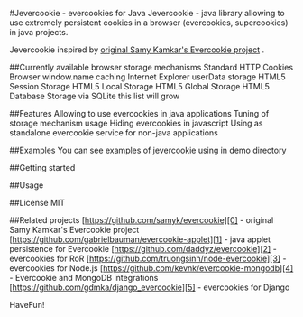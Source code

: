 #Jevercookie - evercookies for Java
Jevercookie - java library allowing to use extremely persistent cookies in a browser (evercookies, supercookies) in java projects.

Jevercookie inspired by [original Samy Kamkar's Evercookie project][0] .

##Currently available browser storage mechanisms
Standard HTTP Cookies
Browser window.name caching
Internet Explorer userData storage
HTML5 Session Storage
HTML5 Local Storage
HTML5 Global Storage
HTML5 Database Storage via SQLite
this list will grow

##Features
Allowing to use evercookies in java applications
Tuning of storage mechanism usage
Hiding evercookies in javascript
Using as standalone evercookie service for non-java applications

##Examples
You can see examples of jevercookie using in demo directory

##Getting started

##Usage

##License
MIT

##Related projects
[https://github.com/samyk/evercookie][0] - original Samy Kamkar's Evercookie project
[https://github.com/gabrielbauman/evercookie-applet][1] - java applet persistence for Evercookie
[https://github.com/daddyz/evercookie][2] - evercookies for RoR
[https://github.com/truongsinh/node-evercookie][3] - evercookies for Node.js
[https://github.com/kevnk/evercookie-mongodb][4] - Evercookie and MongoDB integrations
[https://github.com/gdmka/django_evercookie][5] - evercookies for Django

HaveFun!

[0]: https://github.com/samyk/evercookie
[1]: https://github.com/gabrielbauman/evercookie-applet
[2]: https://github.com/daddyz/evercookie
[3]: https://github.com/truongsinh/node-evercookie
[4]: https://github.com/kevnk/evercookie-mongodb
[5]: https://github.com/gdmka/django_evercookie

